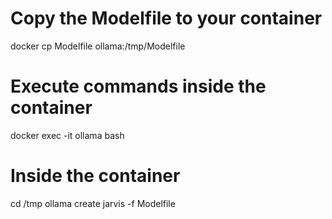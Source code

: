 # Copy the Modelfile to your container
docker cp Modelfile ollama:/tmp/Modelfile

# Execute commands inside the container
docker exec -it ollama bash

# Inside the container
cd /tmp
ollama create jarvis -f Modelfile
